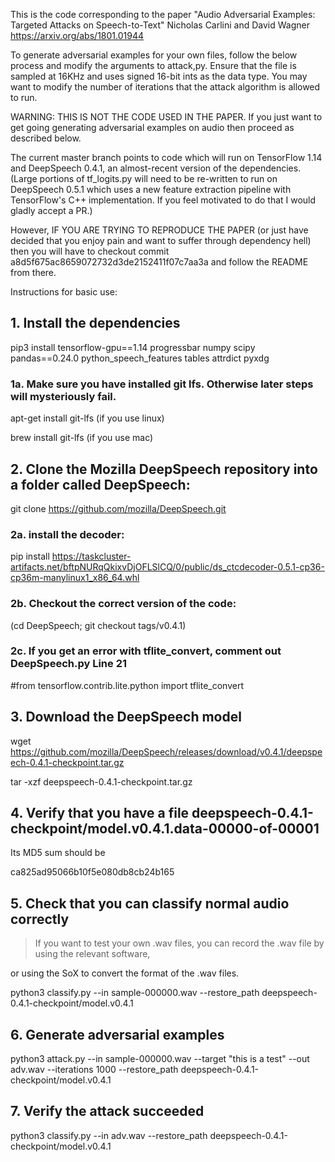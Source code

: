 This is the code corresponding to the paper
"Audio Adversarial Examples: Targeted Attacks on Speech-to-Text"
Nicholas Carlini and David Wagner
https://arxiv.org/abs/1801.01944

To generate adversarial examples for your own files, follow the below process
and modify the arguments to attack,py. Ensure that the file is sampled at
16KHz and uses signed 16-bit ints as the data type. You may want to modify
the number of iterations that the attack algorithm is allowed to run.

WARNING: THIS IS NOT THE CODE USED IN THE PAPER. If you just want to get going
generating adversarial examples on audio then proceed as described below.

The current master branch points to code which will run on TensorFlow 1.14 and
DeepSpeech 0.4.1, an almost-recent version of the dependencies. (Large portions
of tf_logits.py will need to be re-written to run on DeepSpeech 0.5.1 which uses
a new feature extraction pipeline with TensorFlow's C++ implementation. If you
feel motivated to do that I would gladly accept a PR.)

However, IF YOU ARE TRYING TO REPRODUCE THE PAPER (or just have decided
that you enjoy pain and want to suffer through dependency hell) then you
will have to checkout commit a8d5f675ac8659072732d3de2152411f07c7aa3a and
follow the README from there.



Instructions for basic use:

## 1. Install the dependencies

pip3 install tensorflow-gpu==1.14 progressbar numpy scipy pandas==0.24.0 python_speech_features tables attrdict pyxdg

### 1a. Make sure you have installed git lfs. Otherwise later steps will mysteriously fail.

apt-get install git-lfs (if you use linux)

brew install git-lfs (if you use mac)

## 2. Clone the Mozilla DeepSpeech repository into a folder called DeepSpeech:

git clone https://github.com/mozilla/DeepSpeech.git

### 2a. install the decoder:

pip install https://taskcluster-artifacts.net/bftpNURqQkixvDjOFLSlCQ/0/public/ds_ctcdecoder-0.5.1-cp36-cp36m-manylinux1_x86_64.whl

### 2b. Checkout the correct version of the code:

(cd DeepSpeech; git checkout tags/v0.4.1)

### 2c. If you get an error with tflite_convert, comment out DeepSpeech.py Line 21
 #from tensorflow.contrib.lite.python import tflite_convert

## 3. Download the DeepSpeech model

wget https://github.com/mozilla/DeepSpeech/releases/download/v0.4.1/deepspeech-0.4.1-checkpoint.tar.gz

tar -xzf deepspeech-0.4.1-checkpoint.tar.gz

## 4. Verify that you have a file deepspeech-0.4.1-checkpoint/model.v0.4.1.data-00000-of-00001
Its MD5 sum should be

ca825ad95066b10f5e080db8cb24b165

## 5. Check that you can classify normal audio correctly

> If you want to test your own .wav files, you can record the .wav file by using the relevant software,

or using the SoX to convert the format of the .wav files.

python3 classify.py --in sample-000000.wav --restore_path deepspeech-0.4.1-checkpoint/model.v0.4.1

## 6. Generate adversarial examples

python3 attack.py --in sample-000000.wav --target "this is a test" --out adv.wav --iterations 1000 --restore_path deepspeech-0.4.1-checkpoint/model.v0.4.1

## 7. Verify the attack succeeded

python3 classify.py --in adv.wav --restore_path deepspeech-0.4.1-checkpoint/model.v0.4.1